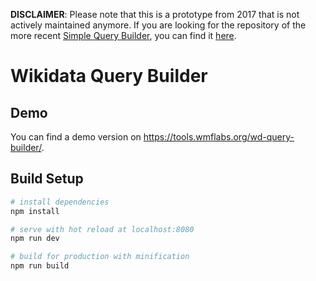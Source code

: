 **DISCLAIMER**: Please note that this is a prototype from 2017 that is not actively maintained anymore. If you are looking for the repository of the more recent [Simple Query Builder](https://query-builder-test.toolforge.org/), you can find it [here](https://github.com/wmde/query-builder).

# Wikidata Query Builder

## Demo
You can find a demo version on https://tools.wmflabs.org/wd-query-builder/.

## Build Setup

``` bash
# install dependencies
npm install

# serve with hot reload at localhost:8080
npm run dev

# build for production with minification
npm run build
```
